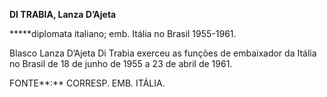 **DI TRABIA, Lanza D’Ajeta**

**\***diplomata italiano; emb. Itália no Brasil 1955-1961.

Blasco Lanza D’Ajeta Di Trabia exerceu as funções de embaixador da
Itália no Brasil de 18 de junho de 1955 a 23 de abril de 1961.

FONTE**:** CORRESP. EMB. ITÁLIA.

 
